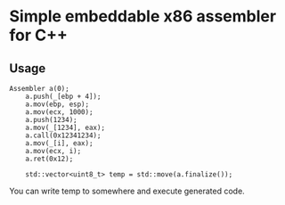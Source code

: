 # Simple embeddable x86 assembler for C++

## Usage

```
Assembler a(0);
	a.push(_[ebp + 4]);
	a.mov(ebp, esp);
	a.mov(ecx, 1000);
	a.push(1234);
	a.mov(_[1234], eax);
	a.call(0x12341234);
	a.mov(_[i], eax);
	a.mov(ecx, i);
	a.ret(0x12);
	
	std::vector<uint8_t> temp = std::move(a.finalize());
```

You can write temp to somewhere and execute generated code. 
